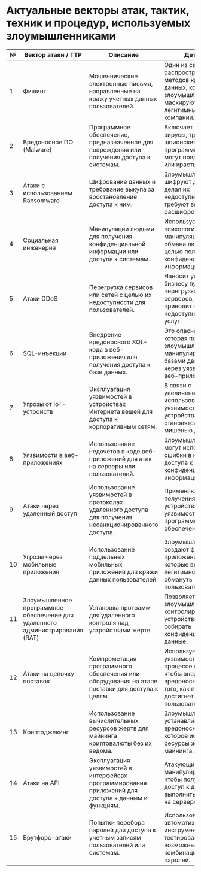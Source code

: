 # Актуальные векторы атак, тактик, техник и процедур, используемых злоумышленниками

| **№** | **Вектор атаки / TTP**                     | **Описание**                                                                                          | **Детали**                                                                                     |
|-------|---------------------------------------------|-------------------------------------------------------------------------------------------------------|------------------------------------------------------------------------------------------------|
| 1     | Фишинг                                     | Мошеннические электронные письма, направленные на кражу учетных данных пользователей.                | Один из самых распространенных методов кражи данных, когда злоумышленники маскируются под легитимные компании. |
| 2     | Вредоносное ПО (Malware)                  | Программное обеспечение, предназначенное для повреждения или получения доступа к системам.           | Включает в себя вирусы, трояны и шпионские программы, которые могут повреждать или красть данные. |
| 3     | Атаки с использованием Ransomware          | Шифрование данных и требование выкупа за восстановление доступа к ним.                               | Злоумышленники шифруют данные, делая их недоступными, и требуют выкуп за их расшифровку.      |
| 4     | Социальная инженерия                       | Манипуляции людьми для получения конфиденциальной информации или доступа к системам.                 | Использует психологические манипуляции для обмана людей с целью получения конфиденциальной информации. |
| 5     | Атаки DDoS                                 | Перегрузка сервисов или сетей с целью их недоступности для пользователей.                            | Наносит ущерб бизнесу путем перегрузки серверов, что приводит к недоступности услуг.            |
| 6     | SQL-инъекции                               | Внедрение вредоносного SQL-кода в веб-приложения для получения доступа к базе данных.                | Это опасная техника, которая позволяет злоумышленникам манипулировать базами данных через уязвимости в веб-приложениях. |
| 7     | Угрозы от IoT-устройств                   | Эксплуатация уязвимостей в устройствах Интернета вещей для доступа к корпоративным сетям.            | В связи с увеличением использования IoT, уязвимости в этих устройствах становятся мишенью для атак. |
| 8     | Уязвимости в веб-приложениях              | Использование недочетов в коде веб-приложений для атак на серверы или пользователей.                 | Злоумышленники могут использовать ошибки в коде для доступа к конфиденциальной информации.      |
| 9     | Атаки через удаленный доступ               | Использование уязвимостей в протоколах удаленного доступа для получения несанкционированного доступа. | Применяются для получения доступа к устройствам через уязвимости в программном обеспечении.     |
| 10    | Угрозы через мобильные приложения          | Использование поддельных мобильных приложений для кражи данных пользователей.                        | Злоумышленники создают фальшивые приложения, которые выглядят легитимно, чтобы обмануть пользователей. |
| 11    | Злоумышленное программное обеспечение для удаленного администрирования (RAT) | Установка программ для удаленного контроля над устройствами жертв.                               | Позволяет злоумышленникам контролировать устройства жертв и собирать конфиденциальные данные.  |
| 12    | Атаки на цепочку поставок                  | Компрометация программного обеспечения или оборудования на этапе поставки для доступа к целям.       | Использует уязвимости в процессе поставки, чтобы внедрить вредоносный код до того, как продукт достигнет пользователя. |
| 13    | Криптоджекинг                              | Использование вычислительных ресурсов жертв для майнинга криптовалюты без их ведома.               | Злоумышленники устанавливают вредоносное ПО, которое использует ресурсы жертв для майнинга.   |
| 14    | Атаки на API                               | Эксплуатация уязвимостей в интерфейсах программирования приложений для доступа к данным и функциям. | Атакующие могут манипулировать API, чтобы получить доступ к данным и выполнить команды на сервере. |
| 15    | Брутфорс-атаки                            | Попытки перебора паролей для доступа к учетным записям пользователей или системам.                   | Использование автоматизированных инструментов для тестирования всех возможных комбинаций паролей. |
